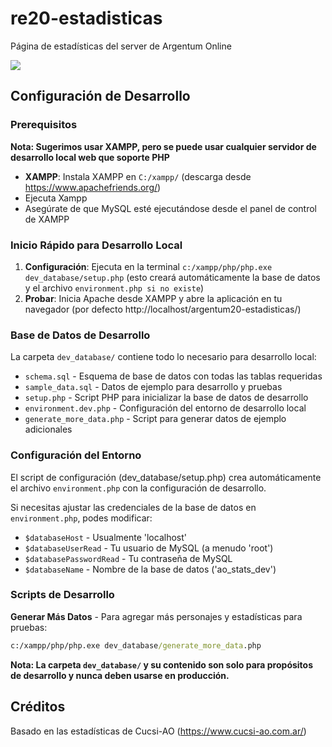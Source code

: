 # re20-estadisticas

Página de estadísticas del server de Argentum Online

<img src="https://i.ibb.co/9ZxYSTZ/image.png"></img>

## Configuración de Desarrollo

### Prerequisitos

**Nota: Sugerimos usar XAMPP, pero se puede usar cualquier servidor de desarrollo local web que soporte PHP**

- **XAMPP**: Instala XAMPP en `C:/xampp/` (descarga desde https://www.apachefriends.org/)
- Ejecuta Xampp
- Asegúrate de que MySQL esté ejecutándose desde el panel de control de XAMPP

### Inicio Rápido para Desarrollo Local

1. **Configuración**: Ejecuta en la terminal `c:/xampp/php/php.exe dev_database/setup.php` (esto creará automáticamente la base de datos y el archivo `environment.php si no existe`)
2. **Probar**: Inicia Apache desde XAMPP y abre la aplicación en tu navegador (por defecto http://localhost/argentum20-estadisticas/)

### Base de Datos de Desarrollo

La carpeta `dev_database/` contiene todo lo necesario para desarrollo local:

- `schema.sql` - Esquema de base de datos con todas las tablas requeridas
- `sample_data.sql` - Datos de ejemplo para desarrollo y pruebas
- `setup.php` - Script PHP para inicializar la base de datos de desarrollo
- `environment.dev.php` - Configuración del entorno de desarrollo local
- `generate_more_data.php` - Script para generar datos de ejemplo adicionales

### Configuración del Entorno

El script de configuración (dev_database/setup.php) crea automáticamente el archivo `environment.php` con la configuración de desarrollo.

Si necesitas ajustar las credenciales de la base de datos en `environment.php`, podes modificar:

- `$databaseHost` - Usualmente 'localhost'
- `$databaseUserRead` - Tu usuario de MySQL (a menudo 'root')
- `$databasePasswordRead` - Tu contraseña de MySQL
- `$databaseName` - Nombre de la base de datos ('ao_stats_dev')

### Scripts de Desarrollo

**Generar Más Datos** - Para agregar más personajes y estadísticas para pruebas:

```cmd
c:/xampp/php/php.exe dev_database/generate_more_data.php
```

**Nota: La carpeta `dev_database/` y su contenido son solo para propósitos de desarrollo y nunca deben usarse en producción.**

## Créditos

Basado en las estadísticas de Cucsi-AO (https://www.cucsi-ao.com.ar/)
